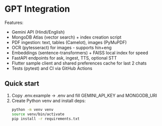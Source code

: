 # GPT Integration

Features:
- Gemini API (Hindi/English)
- MongoDB Atlas (vector search) + index creation script
- PDF ingestion: text, tables (Camelot), images (PyMuPDF)
- OCR (pytesseract) for images - supports hin+eng
- Embeddings (sentence-transformers) + FAISS local index for speed
- FastAPI endpoints for ask, ingest, TTS, optional STT
- Flutter sample client and shared preferences cache for last 2 chats
- Tests (pytest) and CI via GitHub Actions

## Quick start
1. Copy .env.example → .env and fill GEMINI_API_KEY and MONGODB_URI
2. Create Python venv and install deps:
   ```bash
   python -m venv venv
   source venv/bin/activate
   pip install -r requirements.txt
